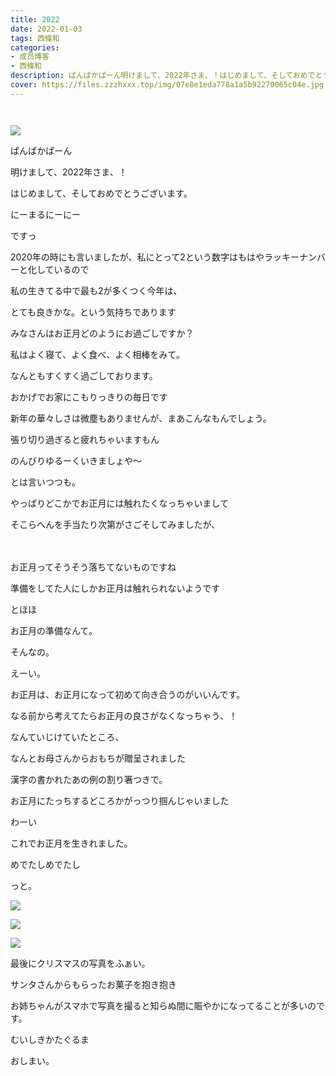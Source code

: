 ```yaml
---
title: 2022
date: 2022-01-03
tags: 西條和
categories: 
- 成员博客
- 西條和
description: ぱんぱかぱーん明けまして、2022年さま、！はじめまして、そしておめでとうご...
cover: https://files.zzzhxxx.top/img/07e8e1eda778a1a5b92270065c04e.jpg 
---
```


        ﻿











![](https://files.zzzhxxx.top/img/07e8e1eda778a1a5b92270065c04e.jpg)

















ぱんぱかぱーん






















明けまして、2022年さま、！














はじめまして、そしておめでとうございます。





















にーまるにーにー






ですっ































2020年の時にも言いましたが、私にとって2という数字はもはやラッキーナンバーと化しているので

















私の生きてる中で最も2が多くつく今年は、












とても良きかな。という気持ちであります





























みなさんはお正月どのようにお過ごしですか？


































私はよく寝て、よく食べ、よく相棒をみて。



なんともすくすく過ごしております。





















おかげでお家にこもりっきりの毎日です




新年の華々しさは微塵もありませんが、まあこんなもんでしょう。















張り切り過ぎると疲れちゃいますもん



















のんびりゆるーくいきましょや〜


































とは言いつつも。










やっぱりどこかでお正月には触れたくなっちゃいまして









そこらへんを手当たり次第がさごそしてみましたが、




















　　　　











お正月ってそうそう落ちてないものですね




























準備をしてた人にしかお正月は触れられないようです






















とほほ

























お正月の準備なんて。













そんなの。
























えーい。

























お正月は、お正月になって初めて向き合うのがいいんです。












なる前から考えてたらお正月の良さがなくなっちゃう、！



































なんていじけていたところ、





















なんとお母さんからおもちが贈呈されました



















漢字の書かれたあの例の割り箸つきで。

























お正月にたっちするどころかがっつり掴んじゃいました















わーい



















これでお正月を生きれました。
























めでたしめでたし










っと。

































![](https://files.zzzhxxx.top/img/07e8e1eda778a1a5b92270065c04e-01.jpg)





![](https://files.zzzhxxx.top/img/07e8e1eda778a1a5b92270065c04e-02.jpg)







![](https://files.zzzhxxx.top/img/07e8e1eda778a1a5b92270065c04e-03.jpg)





最後にクリスマスの写真をふぁい。













サンタさんからもらったお菓子を抱き抱き




















お姉ちゃんがスマホで写真を撮ると知らぬ間に賑やかになってることが多いのです。













むいしきかたぐるま

























おしまい。


